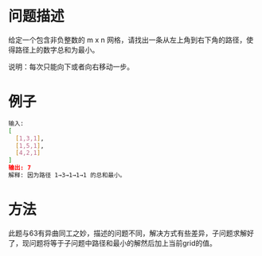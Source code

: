 # 问题描述

给定一个包含非负整数的 m x n 网格，请找出一条从左上角到右下角的路径，使得路径上的数字总和为最小。

说明：每次只能向下或者向右移动一步。

# 例子

```bash
输入:
[
  [1,3,1],
  [1,5,1],
  [4,2,1]
]
输出: 7
解释: 因为路径 1→3→1→1→1 的总和最小。
```

# 方法

此题与63有异曲同工之妙，描述的问题不同，解决方式有些差异，子问题求解好了，现问题将等于子问题中路径和最小的解然后加上当前grid的值。